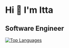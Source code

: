 Hi 👋 I'm Itta
==========================

Software Engineer
-------------------------------------------------

<a href="https://github.com/ittakato" align="left"><img src="https://github-readme-stats.vercel.app/api/top-langs/?username=ittakato&langs_count=10&title_color=0891b2&text_color=ffffff&icon_color=0891b2&bg_color=1c1917&hide_border=true&locale=en&custom_title=Top%20%Languages" alt="Top Languages" /></a>
